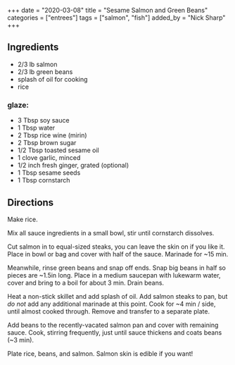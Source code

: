 +++
date = "2020-03-08"
title = "Sesame Salmon and Green Beans"
categories = ["entrees"]
tags = ["salmon", "fish"]
added_by = "Nick Sharp"
+++


## Ingredients

- 2/3 lb salmon
- 2/3 lb green beans
- splash of oil for cooking
- rice

### glaze:
- 3 Tbsp soy sauce
- 1 Tbsp water
- 2 Tbsp rice wine (mirin)
- 2 Tbsp brown sugar
- 1/2 Tbsp toasted sesame oil
- 1 clove garlic, minced
- 1/2 inch fresh ginger, grated (optional)
- 1 Tbsp sesame seeds
- 1 Tbsp cornstarch

## Directions

Make rice.

Mix all sauce ingredients in a small bowl, stir until cornstarch dissolves.

Cut salmon in to equal-sized steaks, you can leave the skin on if you like it. Place in bowl or bag and cover with half of the sauce. Marinade for ~15 min.

Meanwhile, rinse green beans and snap off ends. Snap big beans in half so pieces are ~1.5in long. Place in a medium saucepan with lukewarm water, cover and bring to a boil for about 3 min. Drain beans.

Heat a non-stick skillet and add splash of oil. Add salmon steaks to pan, but _do not_ add any additional marinade at this point. Cook for ~4 min / side, until almost cooked through. Remove and transfer to a separate plate.

Add beans to the recently-vacated salmon pan and cover with remaining sauce. Cook, stirring frequently, just until sauce thickens and coats beans (~3 min).

Plate rice, beans, and salmon. Salmon skin is edible if you want!
